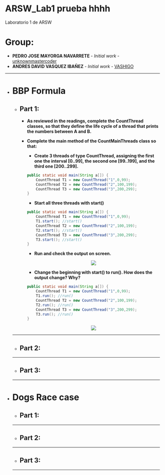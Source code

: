 # ARSW_Lab1 prueba hhhh
Laboratorio 1 de ARSW
# Group:
+ **PEDRO JOSE MAYORGA NAVARRETE** - *Initial work* - [unknownmastercoder](https://github.com/unknownmastercoder)
+ **ANDRES DAVID VASQUEZ IBAÑEZ** - *Initial work* - [VASHIGO](https://github.com/vashigo)
----
                
+ # **BBP Formula**
    + ## Part 1:
        + **As reviewed in the readings, complete the CountThread classes, so that they define the life cycle of a thread that prints the numbers between A and B.**

        + **Complete the main method of the CountMainThreads class so that:**
            + **Create 3 threads of type CountThread, assigning the first one the interval [0..99], the second one [99..199], and the third one [200..299].**
            ```java
            public static void main(String a[]) {
                CountThread T1 = new CountThread("1",0,99);
                CountThread T2 = new CountThread("2",100,199);
                CountThread T3 = new CountThread("3",200,299);
            }
            ```
            + **Start all three threads with start()**
            ```java
            public static void main(String a[]) {
                CountThread T1 = new CountThread("1",0,99);
                T1.start(); //start()
                CountThread T2 = new CountThread("2",100,199);
                T2.start(); //start()
                CountThread T3 = new CountThread("3",200,299);
                T3.start(); //start()
            }
            ```
            + **Run and check the output on screen.**
            
            <p align="center">
            <img src="https://drive.google.com/uc?export=view&id=1tIpGmdUyY9V3hAF-WXxXu0Sblb3hYaht" />
            </p>

            + **Change the beginning with start() to run(). How does the output change? Why?**

            ```java
            public static void main(String a[]) {
                CountThread T1 = new CountThread("1",0,99);
                T1.run(); //run()
                CountThread T2 = new CountThread("2",100,199);
                T2.run(); //run()
                CountThread T3 = new CountThread("3",200,299);
                T3.run(); //run()
            }
            ```

            <p align="center">
            <img src="https://drive.google.com/uc?export=view&id=1EyrHb76wGqrKD5GakdXPh6dCCoXz_Gg-" />
            </p>
    ----
    + ## Part 2:
    ----
    + ## Part 3:
    ----
+ # **Dogs Race case**
    + ## Part 1:
    ----
    + ## Part 2:
    ----
    + ## Part 3:
    ----
